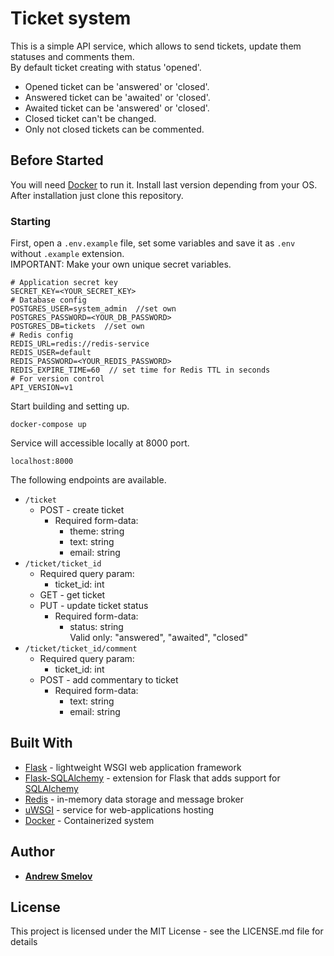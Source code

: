 # Ticket system

This is a simple API service, which allows to send tickets, update them statuses and comments them.  
By default ticket creating with status 'opened'.  
* Opened ticket can be 'answered' or 'closed'. 
* Answered ticket can be 'awaited' or 'closed'. 
* Awaited ticket can be 'answered' or 'closed'. 
* Closed ticket can't be changed. 
* Only not closed tickets can be commented.

## Before Started

You will need [Docker](https://docs.docker.com/get-docker/) to run it. Install last version depending from your OS. After installation just clone this repository.

### Starting

First, open a `.env.example` file, set some variables and save it as `.env` without `.example` extension.  
IMPORTANT: Make your own unique secret variables.

```
# Application secret key
SECRET_KEY=<YOUR_SECRET_KEY>
# Database config
POSTGRES_USER=system_admin  //set own
POSTGRES_PASSWORD=<YOUR_DB_PASSWORD>
POSTGRES_DB=tickets  //set own
# Redis config
REDIS_URL=redis://redis-service
REDIS_USER=default
REDIS_PASSWORD=<YOUR_REDIS_PASSWORD>
REDIS_EXPIRE_TIME=60  // set time for Redis TTL in seconds
# For version control
API_VERSION=v1
```

Start building and setting up.

```
docker-compose up
```

Service will accessible locally at 8000 port.

```
localhost:8000
```

The following endpoints are available.  
* `/ticket`  
    * POST - create ticket
        * Required form-data:
           * theme: string
           * text: string
           * email: string
* `/ticket/ticket_id`
    * Required query param:
        * ticket_id: int
    * GET - get ticket
    * PUT - update ticket status
        * Required form-data:
           * status: string  
           Valid only: "answered", "awaited", "closed"
* `/ticket/ticket_id/comment` 
    * Required query param:
        * ticket_id: int 
    * POST - add commentary to ticket
        * Required form-data:
           * text: string
           * email: string

## Built With

* [Flask](https://palletsprojects.com/p/flask/) - lightweight WSGI web application framework
* [Flask-SQLAlchemy](https://flask-sqlalchemy.palletsprojects.com/en/2.x/) - extension for Flask that adds support for [SQLAlchemy](https://www.sqlalchemy.org/)
* [Redis](https://redis.io/) - in-memory data storage and message broker
* [uWSGI](https://uwsgi-docs.readthedocs.io/en/latest/) - service for web-applications hosting
* [Docker](https://www.docker.com/) - Containerized system

## Author

* **[Andrew Smelov](https://github.com/IzmdI)**

## License

This project is licensed under the MIT License - see the LICENSE.md file for details  
